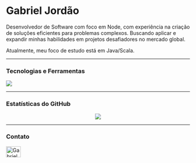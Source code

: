 # Gabriel Jordão

Desenvolvedor de Software com foco em Node, com experiência na criação de soluções eficientes para problemas complexos. Buscando aplicar e expandir minhas habilidades em projetos desafiadores no mercado global.

Atualmente, meu foco de estudo está em Java/Scala.

---

### Tecnologias e Ferramentas

<p align="left">
  <a href="https://skillicons.dev">
    <img src="https://skillicons.dev/icons?i=js,ts,react,nodejs,tailwind,git,vscode,java,scala" />
  </a>
</p>

---

### Estatísticas do GitHub

<p align="center">
  <a href="https://github.com/anuraghazra/github-readme-stats">
    <img align="center" src="https://github-readme-stats.vercel.app/api?username=oJordaoo&show_icons=true&theme=dracula&include_all_commits=true&count_private=true"/>
  </a>
</p>

---

### Contato

<p align="left">
<a href="https://www.linkedin.com/in/gabrieljordão/" target="blank"><img align="center" src="https://raw.githubusercontent.com/rahuldkjain/github-profile-readme-generator/master/src/images/icons/Social/linked-in-alt.svg" alt="Gabriel Jordão" height="30" width="40" /></a>
</p>
